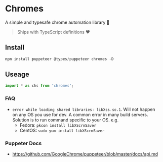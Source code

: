 # Chromes
A simple and typesafe chrome automation library 🌹

> Ships with TypeScript definitions ❤️

## Install
```js
npm install puppeteer @types/puppeteer chromes -D
```

## Useage
```js
import * as chs from 'chromes';
```

### FAQ 
* `error while loading shared libraries: libXss.so.1`. Will not happen on any OS you use for dev. A common error in many build servers. Solution is to run command specific to your OS. e.g. 
  * Fedora: `pkcon install libXScrnSaver` 
  * CentOS: `sudo yum install libXScrnSaver`

### Puppeter Docs 
* https://github.com/GoogleChrome/puppeteer/blob/master/docs/api.md
